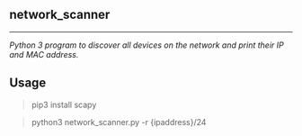 ## network_scanner
------------------------------------------------------------------------------------------------
*Python 3 program to discover all devices on the network and print their IP and MAC address.*



## Usage
>pip3 install scapy

>python3 network_scanner.py -r {ipaddress}/24
